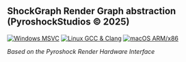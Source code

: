 ## ShockGraph Render Graph abstraction (PyroshockStudios © 2025)

[![Windows MSVC](https://github.com/PyroshockStudios/ShockGraph/actions/workflows/cmake-windows-msvc.yml/badge.svg)](https://github.com/PyroshockStudios/ShockGraph/actions/workflows/cmake-windows-msvc.yml)
[![Linux GCC & Clang](https://github.com/PyroshockStudios/ShockGraph/actions/workflows/cmake-linux.yml/badge.svg)](https://github.com/PyroshockStudios/ShockGraph/actions/workflows/cmake-linux.yml)
[![macOS ARM/x86](https://github.com/PyroshockStudios/ShockGraph/actions/workflows/cmake-macos.yml/badge.svg)](https://github.com/PyroshockStudios/ShockGraph/actions/workflows/cmake-macos.yml)

*Based on the Pyroshock Render Hardware Interface*
